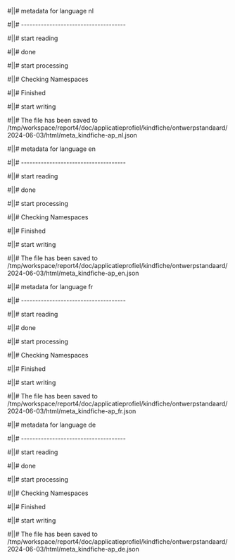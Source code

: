 #||# metadata for language nl   

#||# -------------------------------------  

#||# start reading  

#||# done  

#||# start processing  

#||# Checking Namespaces  

#||# Finished  

#||# start writing  

#||# The file has been saved to /tmp/workspace/report4/doc/applicatieprofiel/kindfiche/ontwerpstandaard/2024-06-03/html/meta_kindfiche-ap_nl.json  

#||# metadata for language en   

#||# -------------------------------------  

#||# start reading  

#||# done  

#||# start processing  

#||# Checking Namespaces  

#||# Finished  

#||# start writing  

#||# The file has been saved to /tmp/workspace/report4/doc/applicatieprofiel/kindfiche/ontwerpstandaard/2024-06-03/html/meta_kindfiche-ap_en.json  

#||# metadata for language fr   

#||# -------------------------------------  

#||# start reading  

#||# done  

#||# start processing  

#||# Checking Namespaces  

#||# Finished  

#||# start writing  

#||# The file has been saved to /tmp/workspace/report4/doc/applicatieprofiel/kindfiche/ontwerpstandaard/2024-06-03/html/meta_kindfiche-ap_fr.json  

#||# metadata for language de   

#||# -------------------------------------  

#||# start reading  

#||# done  

#||# start processing  

#||# Checking Namespaces  

#||# Finished  

#||# start writing  

#||# The file has been saved to /tmp/workspace/report4/doc/applicatieprofiel/kindfiche/ontwerpstandaard/2024-06-03/html/meta_kindfiche-ap_de.json  

